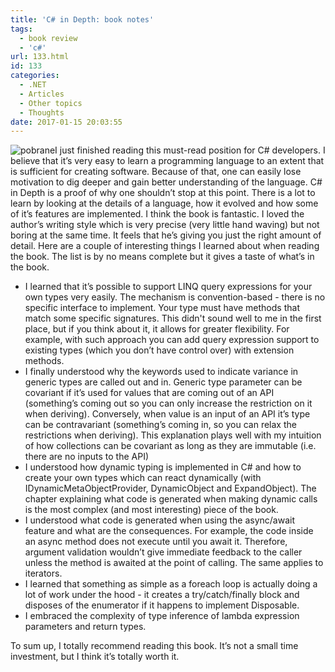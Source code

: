 ```yaml
---
title: 'C# in Depth: book notes'
tags:
  - book review
  - 'c#'
url: 133.html
id: 133
categories:
  - .NET
  - Articles
  - Other topics
  - Thoughts
date: 2017-01-15 20:03:55
---
```


![pobrane](http://codewithstyle.info/wp-content/uploads/2017/01/pobrane-1.jpeg)I just finished reading this must-read position for C# developers. I believe that it’s very easy to learn a programming language to an extent that is sufficient for creating software. Because of that, one can easily lose motivation to dig deeper and gain better understanding of the language. C# in Depth is a proof of why one shouldn’t stop at this point. There is a lot to learn by looking at the details of a language, how it evolved and how some of it’s features are implemented. I think the book is fantastic. I loved the author’s writing style which is very precise (very little hand waving) but not boring at the same time. It feels that he’s giving you just the right amount of detail. Here are a couple of interesting things I learned about when reading the book. The list is by no means complete but it gives a taste of what’s in the book.

*   I learned that it’s possible to support LINQ query expressions for your own types very easily. The mechanism is convention-based - there is no specific interface to implement. Your type must have methods that match some specific signatures. This didn't sound well to me in the first place, but if you think about it, it allows for greater flexibility. For example, with such approach you can add query expression support to existing types (which you don’t have control over) with extension methods.
*   I finally understood why the keywords used to indicate variance in generic types are called out and in. Generic type parameter can be covariant if it’s used for values that are coming out of an API (something’s coming out so you can only increase the restriction on it when deriving). Conversely, when value is an input of an API it’s type can be contravariant (something’s coming in, so you can relax the restrictions when deriving). This explanation plays well with my intuition of how collections can be covariant as long as they are immutable (i.e. there are no inputs to the API)
*   I understood how dynamic typing is implemented in C# and how to create your own types which can react dynamically (with IDynamicMetaObjectProvider, DynamicObject and ExpandObject). The chapter explaining what code is generated when making dynamic calls is the most complex (and most interesting) piece of the book.
*   I understood what code is generated when using the async/await feature and what are the consequences. For example, the code inside an async method does not execute until you await it. Therefore, argument validation wouldn’t give immediate feedback to the caller unless the method is awaited at the point of calling. The same applies to iterators.
*   I learned that something as simple as a foreach loop is actually doing a lot of work under the hood - it creates a try/catch/finally block and disposes of the enumerator if it happens to implement Disposable.
*   I embraced the complexity of type inference of lambda expression parameters and return types.

To sum up, I totally recommend reading this book. It’s not a small time investment, but I think it’s totally worth it.